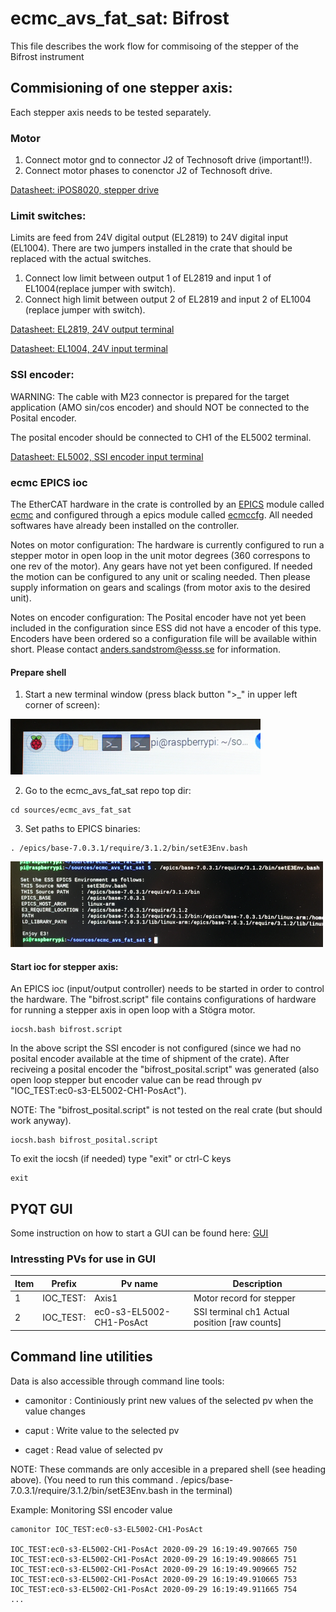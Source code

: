# ecmc_avs_fat_sat: Bifrost
This file describes the work flow for commisoing of the stepper of the Bifrost instrument

## Commisioning of one stepper axis:
Each stepper axis needs to be tested separately.

### Motor
1. Connect motor gnd to connector J2 of Technosoft drive (important!!).
2. Connect motor phases to conenctor J2 of Technosoft drive.

[Datasheet: iPOS8020, stepper drive](doc/crate/datasheets/iPOS8020_P029.026.E221.DSH_.10G.pdf)

### Limit switches:
Limits are feed from 24V digital output (EL2819) to 24V digital input (EL1004). There are two jumpers installed in the crate that should be replaced with the actual switches.
1. Connect low limit between output 1 of EL2819 and input 1 of EL1004(replace jumper with switch).
2. Connect high limit between output 2 of EL2819 and input 2 of EL1004 (replace jumper with switch).

[Datasheet: EL2819, 24V output terminal](doc/crate/datasheets/EL2819.pdf)

[Datasheet: EL1004, 24V input terminal](doc/crate/datasheets/EL1004.pdf)


### SSI encoder:

WARNING: The cable with M23 connector is prepared for the target application (AMO sin/cos encoder) and should NOT be connected to the Posital encoder. 

The posital encoder should be connected to CH1 of the EL5002 terminal.

[Datasheet: EL5002, SSI encoder input terminal](doc/crate/datasheets/EL5002.pdf)




### ecmc EPICS ioc
The EtherCAT hardware in the crate is controlled by an [EPICS](https://epics.anl.gov) module called [ecmc](https://github.com/epics-modules/ecmc) and configured through a epics module called [ecmccfg](https://github.com/paulscherrerinstitute/ecmccfg). All needed softwares have already been installed on the controller. 

Notes on motor configuration:
The hardware is currently configured to run a stepper motor in open loop in the unit motor degrees (360 correspons to one rev of the motor). Any gears have not yet been configured. If needed the motion can be configured to any unit or scaling needed. Then please supply information on gears and scalings (from motor axis to the desired unit).

Notes on encoder configuration:
The Posital encoder have not yet been included in the configuration since ESS did not have a encoder of this type. Encoders have been ordered so a configuration file will be available within short. Please contact anders.sandstrom@esss.se for information.

#### Prepare shell
1. Start a new terminal window (press black button ">_" in upper left corner of screen):

![New terminal](doc/gui/newterminal_small.png)

2. Go to the ecmc_avs_fat_sat repo top dir:
```
cd sources/ecmc_avs_fat_sat
```
3. Set paths to EPICS binaries:
```
. /epics/base-7.0.3.1/require/3.1.2/bin/setE3Env.bash

```

![Set e3 environment](doc/gui/e3env_small.png)

#### Start ioc for stepper axis:
An EPICS ioc (input/output controller) needs to be started in order to control the hardware. The "bifrost.script" file contains configurations of hardware for running a stepper axis in open loop with a Stögra motor.
```
iocsh.bash bifrost.script
```

In the above script the SSI encoder is not configured (since we had no posital encoder available at the time of shipment of the crate). After reciveing a posital encoder the "bifrost_posital.script" was generated (also open loop stepper but encoder value can be read through pv "IOC_TEST:ec0-s3-EL5002-CH1-PosAct").

NOTE: The "bifrost_posital.script" is not tested on the real crate (but should work anyway).

```
iocsh.bash bifrost_posital.script
```

To exit the iocsh (if needed) type "exit" or ctrl-C keys 
```
exit
```

## PYQT GUI
Some instruction on how to start a GUI can be found here:
 [GUI](https://github.com/anderssandstrom/ecmccomgui/blob/master/README_gui.md)
 
### Intressting PVs for use in GUI

Item | Prefix| Pv name | Description
--- | --- | --- | --- |
1 | IOC_TEST: | Axis1  | Motor record for stepper
2 | IOC_TEST: | ec0-s3-EL5002-CH1-PosAct  | SSI terminal ch1 Actual position [raw counts]

## Command line utilities

Data is also accessible through command line tools:

* camonitor <prefix><pv name>       : Continiously print new values of the selected pv when the value changes
 
* caput <prefix><pv name> <value>   : Write value to the  selected pv
 
* caget <prefix><pv name>           : Read value of selected pv 
 
NOTE: These commands are only accesible in a prepared shell (see heading above).
(You need to run this command . /epics/base-7.0.3.1/require/3.1.2/bin/setE3Env.bash in the terminal)
 
Example: Monitoring SSI encoder value
```
camonitor IOC_TEST:ec0-s3-EL5002-CH1-PosAct

IOC_TEST:ec0-s3-EL5002-CH1-PosAct 2020-09-29 16:19:49.907665 750
IOC_TEST:ec0-s3-EL5002-CH1-PosAct 2020-09-29 16:19:49.908665 751
IOC_TEST:ec0-s3-EL5002-CH1-PosAct 2020-09-29 16:19:49.909665 752
IOC_TEST:ec0-s3-EL5002-CH1-PosAct 2020-09-29 16:19:49.910665 753
IOC_TEST:ec0-s3-EL5002-CH1-PosAct 2020-09-29 16:19:49.911665 754
...

``` 
